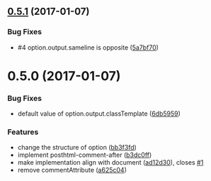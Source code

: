 <a name="0.5.1"></a>
## [0.5.1](https://github.com/ynakajima/posthtml-comment-after/compare/v0.5.0...v0.5.1) (2017-01-07)


### Bug Fixes

* #4 option.output.sameline is opposite ([5a7bf70](https://github.com/ynakajima/posthtml-comment-after/commit/5a7bf70))



<a name="0.5.0"></a>
# 0.5.0 (2017-01-07)


### Bug Fixes

* default value of option.output.classTemplate ([6db5959](https://github.com/ynakajima/posthtml-comment-after/commit/6db5959))


### Features

* change the structure of option ([bb3f3fd](https://github.com/ynakajima/posthtml-comment-after/commit/bb3f3fd))
* implement posthtml-comment-after ([b3dc0ff](https://github.com/ynakajima/posthtml-comment-after/commit/b3dc0ff))
* make implementation align with document ([ad12d30](https://github.com/ynakajima/posthtml-comment-after/commit/ad12d30)), closes [#1](https://github.com/ynakajima/posthtml-comment-after/issues/1)
* remove commentAttribute ([a625c04](https://github.com/ynakajima/posthtml-comment-after/commit/a625c04))




